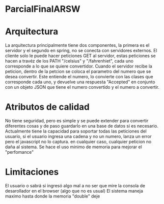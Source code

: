 # ParcialFinalARSW
# Arquitectura
La arquitectura principalmente tiene dos componentes, la primera es el servidor y el segundo en spring, no se conecta con servidores externos.
El cliente solo le puede hacer peticiones GET al servidor, estas peticiones se hacen a travéz de los PATH "/celsius" y "/fahrenhiet",
cada uno corresponde a lo que se quiere convertidor. Cuando el servidor recibe la peticion, dentro de la petcion se coloca el
parametro del numero que se desea convertir. Este entiende el numero, lo convierte con las clases que corresponde cada uno,
y devuelve una respuesta "Accepted" en conjunto con un objeto JSON que tiene el numero convertido y el numero a convertir.
# Atributos de calidad
No tiene seguridad, pero es simple y se puede extender para convertir diferentes cosas y de paso guardarlo en una base de 
datos si es necesario. Actualmente tiene la capacidad para soportar todas las peticiones del usuario, si el usuario ingresa una cadena
y no un numero, lanza un error pero el javascript no lo captura. en cualquier caso, cualquier peticion no daña al sistema.
Se hace el uso minimo de memoria para mejorar el "perfomance"
# Limitaciones
El usuario o sabrá si ingresó algo mal a no ser que mire la consola de desarollador en el browser (algo que no es usual)
El sistema maneja maximo hasta donde la memoria "double" deje 
